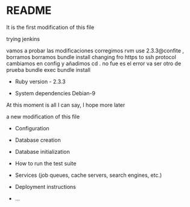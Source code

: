 # README


It is the first modification of this file

trying jenkins

vamos a probar las modificaciones
corregimos rvm use 2.3.3@confite , borramos
borramos bundle install
changing fro  https to ssh  protocol
cambiamos en  config y añadimos cd .
no fue es el error
va ser otro de prueba
bundle exec
bundle install

* Ruby version - 2.3.3

* System dependencies   Debian-9

At this moment is all I can say, I hope more later

a new modification of this file

* Configuration

* Database creation

* Database initialization

* How to run the test suite

* Services (job queues, cache servers, search engines, etc.)

* Deployment instructions

* ...
